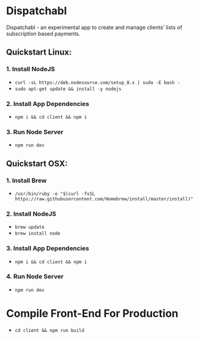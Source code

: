 # Dispatchabl
Dispatchabl - an experimental app to create and manage clients' lists of subscription based payments.

## Quickstart Linux:

### 1. Install NodeJS

- `curl -sL https://deb.nodesource.com/setup_8.x | sudo -E bash -`
- `sudo apt-get update && install -y nodejs`

### 2. Install App Dependencies

- `npm i && cd client && npm i`

### 3. Run Node Server

- `npm run dev`


## Quickstart OSX:

### 1. Install Brew

- `/usr/bin/ruby -e "$(curl -fsSL https://raw.githubusercontent.com/Homebrew/install/master/install)"`

### 2. Install NodeJS

- `brew update`
- `brew install node`

### 3. Install App Dependencies

- `npm i && cd client && npm i`

### 4. Run Node Server

- `npm run dev`


# Compile Front-End For Production

- `cd client && npm run build`
